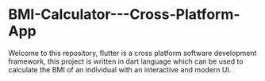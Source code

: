 # BMI-Calculator---Cross-Platform-App
Welcome to this repository,
flutter is a cross platform software development framework, 
this project is written in dart language which can be used to calculate the BMI of an individual with an interactive and modern UI.
